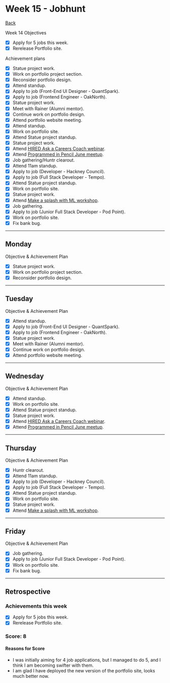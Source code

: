 # Week 15 - Jobhunt

[Back](README.md)

Week 14 Objectives

- [x] Apply for 5 jobs this week.
- [x] Rerelease Portfolio site.

Achievement plans

- [x] Statue project work.
- [x] Work on portfolio project section.
- [x] Reconsider portfolio design.
- [x] Attend standup.
- [x] Apply to job (Front-End UI Designer - QuantSpark).
- [x] Apply to job (Frontend Engineer - OakNorth).
- [x] Statue project work.
- [x] Meet with Rainer (Alumni mentor).
- [x] Continue work on portfolio design.
- [x] Attend portfolio website meeting.
- [x] Attend standup.
- [x] Work on portfolio site.
- [x] Attend Statue project standup.
- [x] Statue project work.
- [x] Attend [HIRED Ask a Careers Coach webinar].
- [x] Attend [Programmed in Pencil June meetup].
- [x] Job gathering/Huntr clearout.
- [x] Attend 11am standup.
- [x] Apply to job (Developer - Hackney Council).
- [x] Apply to job (Full Stack Developer - Tempo).
- [x] Attend Statue project standup.
- [x] Work on portfolio site.
- [x] Statue project work.
- [x] Attend [Make a splash with ML workshop].
- [x] Job gathering.
- [x] Apply to job (Junior Full Stack Developer - Pod Point).
- [x] Work on portfolio site.
- [x] Fix bank bug.

---

## Monday

Objective & Achievement Plan

- [x] Statue project work.
- [x] Work on portfolio project section.
- [x] Reconsider portfolio design.

---

## Tuesday

Objective & Achievement Plan

- [x] Attend standup.
- [x] Apply to job (Front-End UI Designer - QuantSpark).
- [x] Apply to job (Frontend Engineer - OakNorth).
- [x] Statue project work.
- [x] Meet with Rainer (Alumni mentor).
- [x] Continue work on portfolio design.
- [x] Attend portfolio website meeting.

---

## Wednesday

Objective & Achievement Plan

- [x] Attend standup.
- [x] Work on portfolio site.
- [x] Attend Statue project standup.
- [x] Statue project work.
- [x] Attend [HIRED Ask a Careers Coach webinar].
- [x] Attend [Programmed in Pencil June meetup].

---

## Thursday

Objective & Achievement Plan

- [x] Huntr clearout.
- [x] Attend 11am standup.
- [x] Apply to job (Developer - Hackney Council).
- [x] Apply to job (Full Stack Developer - Tempo).
- [x] Attend Statue project standup.
- [x] Work on portfolio site.
- [x] Statue project work.
- [x] Attend [Make a splash with ML workshop].

---

## Friday

Objective & Achievement Plan

- [x] Job gathering.
- [x] Apply to job (Junior Full Stack Developer - Pod Point).
- [x] Work on portfolio site.
- [x] Fix bank bug.

---

## Retrospective

### Achievements this week

- [x] Apply for 5 jobs this week.
- [x] Rerelease Portfolio site.

### Score: 8

#### Reasons for Score

- I was initially aiming for 4 job applications, but I managed to do 5, and I think I am becoming swifter with them.
- I am glad I have deployed the new version of the portfolio site, looks much better now.

<!-- Links -->

<!-- Week 1 -->

[First day intro]: Intro_first_day.md
[TDD process skills workshop]: ../skills_workshops/TDD_process.md
[Debugging skills workshop]: ../skills_workshops/debugging.md
[Mocking skills workshop]: ../skills_workshops/mocking.md
[Test Driving practical]: ../skills_workshops/test_driving_practice.md

<!-- Week 2 -->

[Code Review skills workshop]: ../skills_workshops/code_review.md
[Process Review workshop]: ../process_workshop.md
[Domain Modelling skills workshop]: ../skills_workshops/domain_modelling.md
[Feedback skills workshop]: ../skills_workshops/feedback.md
[Mocking with RSpec practical]: ../skills_workshops/mocking_with_rspec.md
[Refactoring skills workshop]: ../skills_workshops/refactoring.md
[Concretes and Abstracts skills workshop]: ../skills_workshops/concretes_and_abstracts.md
[Delegation skills workshop]: ../skills_workshops/delegation.md

<!-- Week 3 -->

[Servers 1 skills workshop]: ../skills_workshops/servers_1.md
[Servers 2 skills workshop]: ../skills_workshops/servers_2.md
[Clients 1 skills workshop]: ../skills_workshops/clients_1.md
[Process modelling skills workshop]: ../skills_workshops/http_modelling.md
[Birthday Greeter App skills workshop]: ../skills_workshops/birthday_greeter_app.md
[Empathy EQ workshop]: ../skills_workshops/empathy.md
[Debugging 2 skills workshop]: ../skills_workshops/debugging_2.md
[Debugging a Rack App skills workshop]: ../skills_workshops/debugging_a_rack_app.md

<!-- Week 4 -->

[Illustrated Intro to Databases]: https://illustrated.dev/databases
[SQLZoo]: ../skills_workshops/sqlzoo.md
[Development Environments pill]: https://github.com/makersacademy/course/blob/master/pills/development_environments.md
[Class methods and Instance Methods article]: https://hackmd.io/sOCjb8IcSIaPvT54SXBb3Q
[REST Game skills workshop]: ../skills_workshops/REST_game.md
[Database Domain Modelling skills workshop]: ../skills_workshops/database_domain_modelling.md
[Diary App skills workshop]: ../skills_workshops/diary_app.md

<!-- Week 5 -->

[JS Objects and Prototypes skills workshop]: ../skills_workshops/js_objects_prototypes.md
[JS Closures skills workshop]: ../skills_workshops/js_closures.md
[CodeAcademy guide to semicolons]: https://news.codecademy.com/your-guide-to-semicolons-in-javascript/
[Getting Visibility in JavaScript skills workshop]: ../skills_workshops/visibility_javascript.md
[Spies and Mocking in JavaScript skills workshop]: ../skills_workshops/spies_mocking_javascript.md
[Callbacks and Async skills workshop]: ../skills_workshops/callbacks_async_javascript.md

<!-- Week 6 -->

[Optimise Your Team - Communication EQ workshop]: ../skills_workshops/communication.md

<!-- Week 7 -->

[Frontend Single Page App skills workshop]: ../skills_workshops/frontend_single_page_app.md
[JavaScript Promises skills workshop]: ../skills_workshops/javascript_promises.md
[JavaScript Module Patterns skills workshop]: ../skills_workshops/javascript_module_patterns.md
[Async and the Event Loop skills workshop]: ../skills_workshops/async_event_loop.md
[Intro to Machine Learning Seminar]: ../skills_workshops/intro_machine_learning.md

<!-- Week 8 & 9 -->

[Intro to Machine Learning Seminar]: ../skills_workshops/intro_machine_learning.md
[Stuff I'd Tell My Younger Self - Dougal Simpson - Lunchtime Talk]: ../skills_workshops/stuff_id_tell_my_younger_self.md
[Review]: /reviews.md
[Careers Design workshop]: ../careers/careers_design_workshop.md
[Creative Job Hunting seminar]: ../careers/creative_job_hunting.md

<!-- Week 10 -->

[Bank]: https://github.com/hturnbull93/bank
[Bank in JS]: https://github.com/hturnbull93/bank-js
[Careers CV Starter workshop]: ../careers/cv_starter_workshop.md
[Bank in Node]: https://github.com/hturnbull93/bank-node
[Bank in Python]: https://github.com/hturnbull93/bank-py
[Careers CV formatting workshop]: ../careers/cv_formatting_workshop.md

<!-- Week 11 & 12 -->

[Algorithm Complexity seminar]: ../skills_workshops/algorithmic_complexity.md

<!-- Week 13 -->

[Jobhunt Kickoff]: ../careers/jobhunt_kickoff.md
[Ben Sheridan - Watch Me Recruit workshop]: ../careers/watch_me_recruit.md
[Jobhunt Kickoff]: ../careers/goal_setting.md
[Focussed CV workshop]: ../careers/focussed_cv_workshop.md
[Side Project workshop]: ../careers/side_projects.md
[Practical Machine Learning Literacy]: ../skills_workshops/practical_machine_learning_literacy.md
[Dev Tea with Kate Morris]: ../careers/dev_tea_kate_morris.md

<!-- Week 14 -->

[Job boards workshop]: ../careers/job_boards_workshop.md
[Who's Who in Hiring workshop]: ../careers/whos_who_in_hiring.md
[Dev Tea with Chris Ly]: ../careers/dev_tea_chris_ly.md

<!-- Week 15 -->

[HIRED Ask a Careers Coach webinar]: ../careers/hired_ask_a_careers_coach.md
[Programmed in Pencil June meetup]: ../careers/programmed_in_pencil_june.md
[Make a splash with ML workshop]: ../skills_workshops/make_a_splash_wth_ml.md
